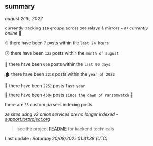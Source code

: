 
## summary
_august 20th, 2022_

currently tracking `116` groups across `206` relays & mirrors - _`97` currently online_ 📡

⏲ there have been `7` posts within the `last 24 hours`

🕓 there have been `122` posts within the `month of august`

📅 there have been `666` posts within the `last 90 days`

🏚 there have been `2218` posts within the `year of 2022`

🚀 there have been `2252` posts `last year`

🦕 there have been `4504` posts `since the dawn of ransomwatch` 🐣

there are `55` custom parsers indexing posts

_`20` sites using v2 onion services are no longer indexed - [support.torproject.org](https://support.torproject.org/onionservices/v2-deprecation/)_

> see the project [README](https://github.com/jmousqueton/ransomwatch#readme) for backend technicals



Last update : _Saturday 20/08/2022 01:31:38 (UTC)_

